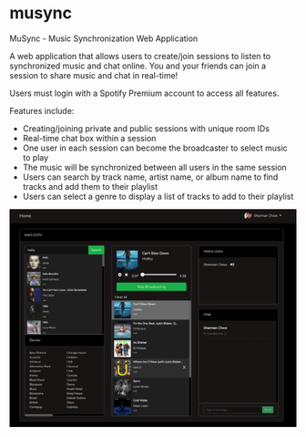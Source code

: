 # musync
MuSync - Music Synchronization Web Application

A web application that allows users to create/join sessions to listen to synchronized music and chat online.
You and your friends can join a session to share music and chat in real-time!

Users must login with a Spotify Premium account to access all features.

Features include:
* Creating/joining private and public sessions with unique room IDs
* Real-time chat box within a session
* One user in each session can become the broadcaster to select music to play
* The music will be synchronized between all users in the same session
* Users can search by track name, artist name, or album name to find tracks and add them to their playlist
* Users can select a genre to display a list of tracks to add to their playlist

![solarized palette](https://github.com/scc23/musync/blob/master/screenshots/room_page.png)
